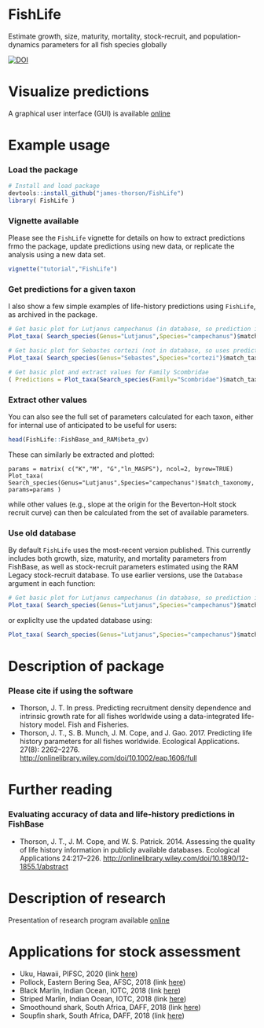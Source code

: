 # FishLife
Estimate growth, size, maturity, mortality, stock-recruit, and population-dynamics parameters for all fish species globally

[![DOI](https://zenodo.org/badge/67250650.svg)](https://zenodo.org/badge/latestdoi/67250650)

# Visualize predictions

A graphical user interface (GUI) is available [online](https://james-thorson.shinyapps.io/FishLife/)

# Example usage

### Load the package
```R
# Install and load package
devtools::install_github("james-thorson/FishLife")
library( FishLife )
```

### Vignette available
Please see the `FishLife` vignette for details on how to extract predictions frmo the package, update predictions using new data, or replicate the analysis using a new data set.  
```R
vignette("tutorial","FishLife")
```

### Get predictions for a given taxon
I also show a few simple examples of life-history predictions using `FishLife`, as archived in the package.  
```R
# Get basic plot for Lutjanus campechanus (in database, so prediction is informed by species-specific data)
Plot_taxa( Search_species(Genus="Lutjanus",Species="campechanus")$match_taxonomy )

# Get basic plot for Sebastes cortezi (not in database, so uses predictive distribution for genus Sebastes)
Plot_taxa( Search_species(Genus="Sebastes",Species="cortezi")$match_taxonomy )

# Get basic plot and extract values for Family Scombridae 
( Predictions = Plot_taxa(Search_species(Family="Scombridae")$match_taxonomy) )
```

### Extract other values
You can also see the full set of parameters calculated for each taxon, either for internal use of anticipated to be useful for users:
```R
head(FishLife::FishBase_and_RAM$beta_gv)
```
These can similarly be extracted and plotted:
```
params = matrix( c("K","M", "G","ln_MASPS"), ncol=2, byrow=TRUE)
Plot_taxa( Search_species(Genus="Lutjanus",Species="campechanus")$match_taxonomy, params=params )
```
while other values (e.g., slope at the origin for the Beverton-Holt stock recruit curve) can then be calculated from the set of available parameters.  

### Use old database
By default `FishLife` uses the most-recent version published.  This currently includes both growth, size, maturity, and mortality parameters from FishBase, as well as stock-recruit parameters estimated using the RAM Legacy stock-recruit database.  To use earlier versions, use the `Database` argument in each function:

```R
# Get basic plot for Lutjanus campechanus (in database, so prediction is informed by species-specific data)
Plot_taxa( Search_species(Genus="Lutjanus",Species="campechanus")$match_taxonomy, Database="FishBase" )
```

or expliclty use the updated database using:

```R
Plot_taxa( Search_species(Genus="Lutjanus",Species="campechanus")$match_taxonomy, Database="FishBase_and_RAM" )`
```

Description of package
=============
### Please cite if using the software
* Thorson, J. T. In press.  Predicting recruitment density dependence and intrinsic growth rate for all fishes worldwide using a data-integrated life-history model.  Fish and Fisheries. 
* Thorson, J. T., S. B. Munch, J. M. Cope, and J. Gao. 2017. Predicting life history parameters for all fishes worldwide. Ecological Applications. 27(8): 2262–2276. http://onlinelibrary.wiley.com/doi/10.1002/eap.1606/full

Further reading
=============
### Evaluating accuracy of data and life-history predictions in FishBase
* Thorson, J. T., J. M. Cope, and W. S. Patrick. 2014. Assessing the quality of life history information in publicly available databases. Ecological Applications 24:217–226. http://onlinelibrary.wiley.com/doi/10.1890/12-1855.1/abstract

Description of research
=============
Presentation of research program available [online](https://www.youtube.com/watch?v=efVXe0J80oU&feature=youtu.be)

Applications for stock assessment
=============

* Uku, Hawaii, PIFSC, 2020 (link [here](https://www.researchgate.net/profile/Marc_Nadon/publication/341385433_Stock_assessment_of_uku_Aprion_virescens_in_Hawaii_2020/links/5ebd99bf92851c11a867bf18/Stock-assessment-of-uku-Aprion-virescens-in-Hawaii-2020.pdf))
* Pollock, Eastern Bering Sea, AFSC, 2018 (link [here](https://archive.fisheries.noaa.gov/afsc/REFM/docs/2018/BSAI/2018EBSpollock.pdf))
* Black Marlin, Indian Ocean, IOTC, 2018 (link [here](https://www.iotc.org/sites/default/files/documents/2018/09/IOTC-2018-WPB16-15_-_BLM_JABBA_Final.pdf))
* Striped Marlin, Indian Ocean, IOTC, 2018 (link [here](https://www.iotc.org/sites/default/files/documents/2018/09/IOTC-2018-WPB16-16_-_MLS_JABBA_Final.pdf))
* Smoothound shark, South Africa, DAFF, 2018 (link [here](https://www.researchgate.net/publication/338491221_Assessment_of_smoothhound_shark_Mustelus_mustelus_in_South_Africa))
* Soupfin shark, South Africa, DAFF, 2018 (link [here](https://www.researchgate.net/publication/338491033_First_comprehensive_assessment_of_soupfin_shark_Galeorhinus_galeus_in_South_Africa))

